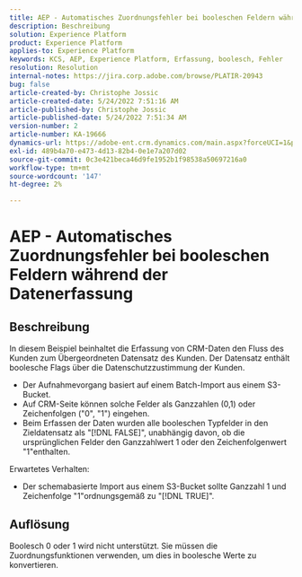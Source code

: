 ```yaml
---
title: AEP - Automatisches Zuordnungsfehler bei booleschen Feldern während der Datenerfassung
description: Beschreibung
solution: Experience Platform
product: Experience Platform
applies-to: Experience Platform
keywords: KCS, AEP, Experience Platform, Erfassung, boolesch, Fehler
resolution: Resolution
internal-notes: https://jira.corp.adobe.com/browse/PLATIR-20943
bug: false
article-created-by: Christophe Jossic
article-created-date: 5/24/2022 7:51:16 AM
article-published-by: Christophe Jossic
article-published-date: 5/24/2022 7:51:34 AM
version-number: 2
article-number: KA-19666
dynamics-url: https://adobe-ent.crm.dynamics.com/main.aspx?forceUCI=1&pagetype=entityrecord&etn=knowledgearticle&id=7a9aa847-36db-ec11-a7b6-0022480b01c6
exl-id: 489b4a70-e473-4d13-82b4-0e1e7a207d02
source-git-commit: 0c3e421beca46d9fe1952b1f98538a50697216a0
workflow-type: tm+mt
source-wordcount: '147'
ht-degree: 2%

---
```


# AEP - Automatisches Zuordnungsfehler bei booleschen Feldern während der Datenerfassung

## Beschreibung


In diesem Beispiel beinhaltet die Erfassung von CRM-Daten den Fluss des Kunden zum Übergeordneten Datensatz des Kunden. Der Datensatz enthält boolesche Flags über die Datenschutzzustimmung der Kunden.

- Der Aufnahmevorgang basiert auf einem Batch-Import aus einem S3-Bucket.
- Auf CRM-Seite können solche Felder als Ganzzahlen (0,1) oder Zeichenfolgen (&quot;0&quot;, &quot;1&quot;) eingehen.
- Beim Erfassen der Daten wurden alle booleschen Typfelder in den Zieldatensatz als &quot;[!DNL FALSE]&quot;, unabhängig davon, ob die ursprünglichen Felder den Ganzzahlwert 1 oder den Zeichenfolgenwert &quot;1&quot;enthalten.


Erwartetes Verhalten:

- Der schemabasierte Import aus einem S3-Bucket sollte Ganzzahl 1 und Zeichenfolge &quot;1&quot;ordnungsgemäß zu &quot;[!DNL TRUE]&quot;.





## Auflösung


Boolesch 0 oder 1 wird nicht unterstützt. Sie müssen die Zuordnungsfunktionen verwenden, um dies in boolesche Werte zu konvertieren.
